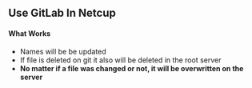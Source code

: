 ## Use GitLab In Netcup

#### What Works
- Names will be be updated
- If file is deleted on git it also will be deleted in the root server
- **No matter if a file was changed or not, it will be overwritten on the server**